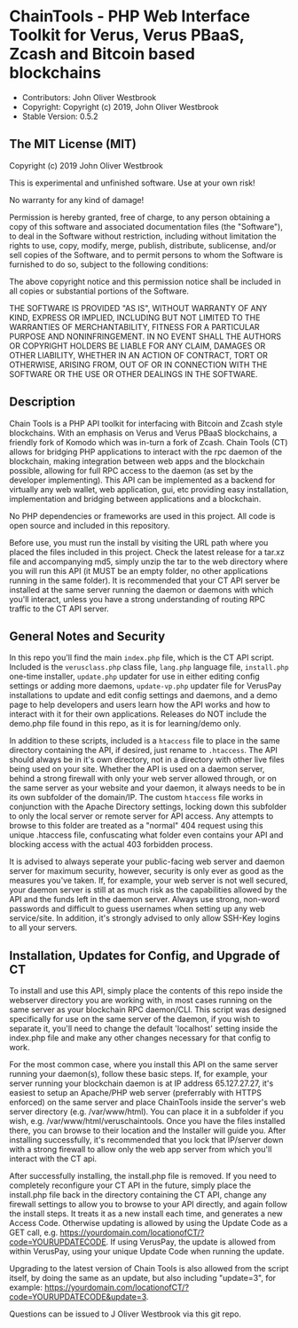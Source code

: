 # ChainTools - PHP Web Interface Toolkit for Verus, Verus PBaaS, Zcash and Bitcoin based blockchains

 - Contributors: John Oliver Westbrook
 - Copyright: Copyright (c) 2019, John Oliver Westbrook 
 - Stable Version: 0.5.2

## The MIT License (MIT)
 
Copyright (c) 2019 John Oliver Westbrook

This is experimental and unfinished software. Use at your own risk! 

No warranty for any kind of damage!

Permission is hereby granted, free of charge, to any person obtaining a copy
of this software and associated documentation files (the "Software"), to deal
in the Software without restriction, including without limitation the rights
to use, copy, modify, merge, publish, distribute, sublicense, and/or sell
copies of the Software, and to permit persons to whom the Software is
furnished to do so, subject to the following conditions:

The above copyright notice and this permission notice shall be included in
all copies or substantial portions of the Software.

THE SOFTWARE IS PROVIDED "AS IS", WITHOUT WARRANTY OF ANY KIND, EXPRESS OR
IMPLIED, INCLUDING BUT NOT LIMITED TO THE WARRANTIES OF MERCHANTABILITY,
FITNESS FOR A PARTICULAR PURPOSE AND NONINFRINGEMENT. IN NO EVENT SHALL THE
AUTHORS OR COPYRIGHT HOLDERS BE LIABLE FOR ANY CLAIM, DAMAGES OR OTHER
LIABILITY, WHETHER IN AN ACTION OF CONTRACT, TORT OR OTHERWISE, ARISING FROM,
OUT OF OR IN CONNECTION WITH THE SOFTWARE OR THE USE OR OTHER DEALINGS IN
THE SOFTWARE.

## Description
Chain Tools is a PHP API toolkit for interfacing with Bitcoin and Zcash style blockchains. With an emphasis on Verus and Verus PBaaS blockchains, a friendly fork of Komodo which was in-turn a fork of Zcash. Chain Tools (CT) allows for bridging PHP applications to interact with the rpc daemon of the blockchain, making integration between web apps and the blockchain possible, allowing for full RPC access to the daemon (as set by the developer implementing).  This API can be implemented as a backend for virtually any web wallet, web application, gui, etc providing easy installation, implementation and bridging between applications and a blockchain.

No PHP dependencies or frameworks are used in this project.  All code is open source and included in this repository.

Before use, you must run the install by visiting the URL path where you placed the files included in this project. Check the latest release for a tar.xz file and accompanying md5, simply unzip the tar to the web directory where you will run this API (it MUST be an empty folder, no other applications running in the same folder). It is recommended that your CT API server be installed at the same server running the daemon or daemons with which you'll interact, unless you have a strong understanding of routing RPC traffic to the CT API server.

## General Notes and Security
In this repo you'll find the main `index.php` file, which is the CT API script. Included is the `verusclass.php` class file, `lang.php` language file, `install.php` one-time installer, `update.php` updater for use in either editing config settings or adding more daemons, `update-vp.php` updater file for VerusPay installations to update and edit config settings and daemons, and a demo page to help developers and users learn how the API works and how to interact with it for their own applications. Releases do NOT include the demo.php file found in this repo, as it is for learning/demo only.

In addition to these scripts, included is a `htaccess` file to place in the same directory containing the API, if desired, just rename to `.htaccess`.  The API should always be in it's own directory, not in a directory with other live files being used on your site. Whether the API is used on a daemon server, behind a strong firewall with only your web server allowed through, or on the same server as your website and your daemon, it always needs to be in its own subfolder of the domain/IP. The custom `htaccess` file works in conjunction with the Apache Directory settings, locking down this subfolder to only the local server or remote server for API access. Any attempts to browse to this folder are treated as a "normal" 404 request using this unique .htaccess file, confuscating what folder even contains your API and blocking access with the actual 403 forbidden process.

It is advised to always seperate your public-facing web server and daemon server for maximum security, however, security is only ever as good as the measures you've taken.  If, for example, your web server is not well secured, your daemon server is still at as much risk as the capabilities allowed by the API and the funds left in the daemon server. Always use strong, non-word passwords and difficult to guess usernames when setting up any web service/site. In addition, it's strongly advised to only allow SSH-Key logins to all your servers.

## Installation, Updates for Config, and Upgrade of CT
To install and use this API, simply place the contents of this repo inside the webserver directory you are working with, in most cases running on the same server as your blockchain RPC daemon/CLI. This script was designed specifically for use on the same server of the daemon, if you wish to separate it, you'll need to change the default 'localhost' setting inside the index.php file and make any other changes necessary for that config to work.

For the most common case, where you install this API on the same server running your daemon(s), follow these basic steps.  If, for example, your server running your blockchain daemon is at IP address 65.127.27.27, it's easiest to setup an Apache/PHP web server (preferrably with HTTPS enforced) on the same server and place ChainTools inside the server's web server directory (e.g. /var/www/html).  You can place it in a subfolder if you wish, e.g. /var/www/html/veruschaintools.  Once you have the files installed there, you can browse to their location and the Installer will guide you.  After installing successfully, it's recommended that you lock that IP/server down with a strong firewall to allow only the web app server from which you'll interact with the CT api.

After successfully installing, the install.php file is removed.  If you need to completely reconfigure your CT API in the future, simply place the install.php file back in the directory containing the CT API, change any firewall settings to allow you to browse to your API directly, and again follow the install steps.  It treats it as a new install each time, and generates a new Access Code.  Otherwise updating is allowed by using the Update Code as a GET call, e.g. https://yourdomain.com/locationofCT/?code=YOURUPDATECODE. If using VerusPay, the update is allowed from within VerusPay, using your unique Update Code when running the update.

Upgrading to the latest version of Chain Tools is also allowed from the script itself, by doing the same as an update, but also including "update=3", for example: https://yourdomain.com/locationofCT/?code=YOURUPDATECODE&update=3.  

Questions can be issued to J Oliver Westbrook via this git repo.
